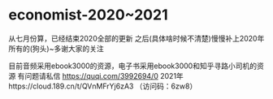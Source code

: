 # economist-2020~2021
从七月份算，已经结束2020全部的更新 之后(具体啥时候不清楚)慢慢补上2020年所有的(狗头)~多谢大家的关注

目前音频采用ebook3000的资源，电子书采用ebook3000和知乎寻路小司机的资源 
有问题请私信
https://quqi.com/3992694/0
2021年https://cloud.189.cn/t/QVnMFrYj6zA3 （访问码：6zw8）
